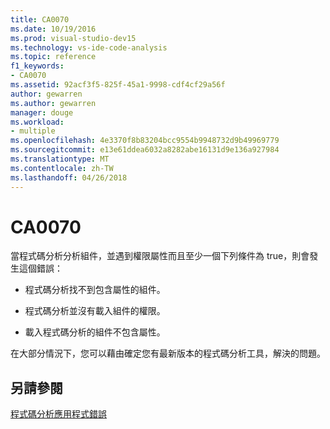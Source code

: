 ```yaml
---
title: CA0070
ms.date: 10/19/2016
ms.prod: visual-studio-dev15
ms.technology: vs-ide-code-analysis
ms.topic: reference
f1_keywords:
- CA0070
ms.assetid: 92acf3f5-825f-45a1-9998-cdf4cf29a56f
author: gewarren
ms.author: gewarren
manager: douge
ms.workload:
- multiple
ms.openlocfilehash: 4e3370f8b83204bcc9554b9948732d9b49969779
ms.sourcegitcommit: e13e61ddea6032a8282abe16131d9e136a927984
ms.translationtype: MT
ms.contentlocale: zh-TW
ms.lasthandoff: 04/26/2018
---
```

# <a name="ca0070"></a>CA0070
當程式碼分析分析組件，並遇到權限屬性而且至少一個下列條件為 true，則會發生這個錯誤：

-   程式碼分析找不到包含屬性的組件。

-   程式碼分析並沒有載入組件的權限。

-   載入程式碼分析的組件不包含屬性。

 在大部分情況下，您可以藉由確定您有最新版本的程式碼分析工具，解決的問題。

## <a name="see-also"></a>另請參閱
 [程式碼分析應用程式錯誤](../code-quality/code-analysis-application-errors.md)
